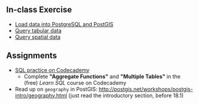 ## In-class Exercise

* [Load data into PostgreSQL and PostGIS](ex_1_loading_data.md)
* [Query tabular data](ex_2_querying_data.md)
* [Query spatial data](ex_3_querying_spatial_data.md)

## Assignments

* [SQL practice on Codecademy](https://www.codecademy.com/learn/learn-sql)
  * Complete **"Aggregate Functions"** and **"Multiple Tables"** in the (free) _Learn SQL_ course on Codecademy
* Read up on `geography` in PostGIS: http://postgis.net/workshops/postgis-intro/geography.html (just read the introductory section, before 18.1)